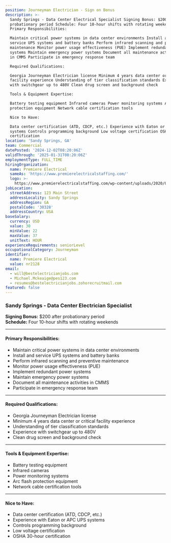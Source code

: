 ```yaml
---
position: Journeyman Electrician - Sign on Bonus
description: >-
  Sandy Springs - Data Center Electrical Specialist Signing Bonus: $200 after
  probationary period Schedule: Four 10-hour shifts with rotating weekends
  Primary Responsibilities:

  Maintain critical power systems in data center environments Install and
  service UPS systems and battery banks Perform infrared scanning and preventive
  maintenance Monitor power usage effectiveness (PUE) Implement redundant power
  systems Maintain emergency power systems Document all maintenance activities
  in CMMS Participate in emergency response team

  Required Qualifications:

  Georgia Journeyman Electrician license Minimum 4 years data center or critical
  facility experience Understanding of tier classification standards Experience
  with switchgear up to 480V Clean drug screen and background check

  Tools & Equipment Expertise:

  Battery testing equipment Infrared cameras Power monitoring systems Arc flash
  protection equipment Network cable certification tools

  Nice to Have:

  Data center certification (ATD, CDCP, etc.) Experience with Eaton or APC UPS
  systems Controls programming background Low voltage certification OSHA 30-hour
  certification
location: 'Sandy Springs, GA'
team: Commercial
datePosted: '2024-12-02T08:20:06Z'
validThrough: '2025-01-31T08:20:06Z'
employmentType: FULL_TIME
hiringOrganization:
  name: Premiere Electrical
  sameAs: 'https://www.premierelectricalstaffing.com/'
  logo: >-
    https://www.premierelectricalstaffing.com/wp-content/uploads/2020/05/Premier-Electrical-Staffing-logo.png
jobLocation:
  streetAddress: 123 Main Street
  addressLocality: Sandy Springs
  addressRegion: GA
  postalCode: '30328'
  addressCountry: USA
baseSalary:
  currency: USD
  value: 30
  minValue: 22
  maxValue: 37
  unitText: HOUR
experienceRequirements: seniorLevel
occupationalCategory: Journeyman
identifier:
  name: Premiere Electrical
  value: nr2128
email:
  - will@bestelectricianjobs.com
  - Michael.Mckeaige@pes123.com
  - resumes@bestelectricianjobs.zohorecruitmail.com
featured: false
---
```

### Sandy Springs - Data Center Electrician Specialist

**Signing Bonus:** $200 after probationary period  
**Schedule:** Four 10-hour shifts with rotating weekends  

---

#### **Primary Responsibilities:**
- Maintain critical power systems in data center environments  
- Install and service UPS systems and battery banks  
- Perform infrared scanning and preventive maintenance  
- Monitor power usage effectiveness (PUE)  
- Implement redundant power systems  
- Maintain emergency power systems  
- Document all maintenance activities in CMMS  
- Participate in emergency response team  

---

#### **Required Qualifications:**
- Georgia Journeyman Electrician license  
- Minimum 4 years data center or critical facility experience  
- Understanding of tier classification standards  
- Experience with switchgear up to 480V  
- Clean drug screen and background check  

---

#### **Tools & Equipment Expertise:**
- Battery testing equipment  
- Infrared cameras  
- Power monitoring systems  
- Arc flash protection equipment  
- Network cable certification tools  

---

#### **Nice to Have:**
- Data center certification (ATD, CDCP, etc.)  
- Experience with Eaton or APC UPS systems  
- Controls programming background  
- Low voltage certification  
- OSHA 30-hour certification  
